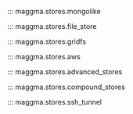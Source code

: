 ::: maggma.stores.mongolike

::: maggma.stores.file_store

::: maggma.stores.gridfs

::: maggma.stores.aws

::: maggma.stores.advanced_stores

::: maggma.stores.compound_stores

::: maggma.stores.ssh_tunnel
